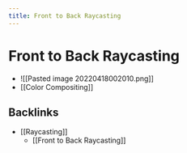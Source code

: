 ```yaml
---
title: Front to Back Raycasting
---
```


# Front to Back Raycasting
- ![[Pasted image 20220418002010.png]]
- [[Color Compositing]]


## Backlinks
* [[Raycasting]]
	* [[Front to Back Raycasting]]

